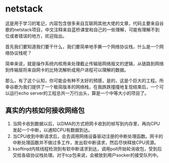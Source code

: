 # netstack

这是用于学习的笔记，内容包含很多来自互联网其他大佬的文章，代码主要来自谷歌的netstack项目，中文注释来自蓝桥课堂和自己的一些理解，可能有理解不到位或者错误的地方，欢迎指出。

首先我们要知道我们要干什么，我们要简单地手撕一个网络协议栈，什么是一个网络协议栈呢？

简单来说，就是操作系统内核用来处理截止传输层网络报文的逻辑，从链路到网络到传输层将来自网卡的比特流解析成用户进程可以理解的数据。

那么，有了这个认知，你可能会有种不太好的预感，是的，这是个巨大的工程。所幸谷歌为我们提供了一个极简版本的网络栈，在我跌跌撞撞地复现结束后，一个可以运行echo server的工程总共一万行出头，算是一个中等大小的项目了。

## 真实的内核如何接收网络包

1. 当网卡收到数据以后，以DMA的方式把网卡收到的帧写到内存里，再向CPU发起一个中断，以通知CPU有数据到达。
2. 当CPU收到中断请求后，会去调用网络设备驱动注册的中断处理函数。网卡的中断处理函数并不做过多工作，发出软中断请求，然后尽快释放CPU资源。
3. ksoftirqd内核线程检测到有软中断请求到达，调用poll开始轮询收包，受到后交给各级协议栈处理。对于tcp包来说，会被放到用户socker的接受队列中。


